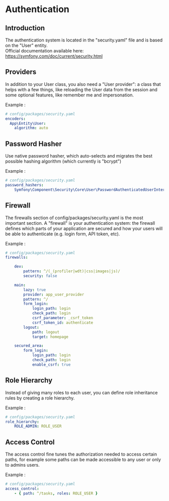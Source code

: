 # Authentication

## Introduction

The authentication system is located in the "security.yaml" file and is based on the "User" entity.<br>
Official documentation available here: https://symfony.com/doc/current/security.html <br>

## Providers

In addition to your User class, you also need a "User provider": a class that helps with a few things, like reloading
the User data from the session and some optional features, like remember me and impersonation. <br>

Example : <br>

```yaml
# config/packages/security.yaml
encoders:
  App\Entity\User:
    algorithm: auto
```

## Password Hasher

Use native password hasher, which auto-selects and migrates the best possible hashing algorithm (which currently is "bcrypt")<br>

Example : <br>

```yaml
# config/packages/security.yaml
password_hashers:
    Symfony\Component\Security\Core\User\PasswordAuthenticatedUserInterface: 'auto'
```

## Firewall

The firewalls section of config/packages/security.yaml is the most important section. A "firewall" is your authentication system: the firewall
defines which parts of your application are secured and how your users will be able to authenticate (e.g. login form, API token, etc). <br>

Example : <br>

```yaml
# config/packages/security.yaml
firewalls:

    dev:
        pattern: ^/(_(profiler|wdt)|css|images|js)/
        security: false

    main:
        lazy: true
        provider: app_user_provider
        pattern: ^/
        form_login:
            login_path: login
            check_path: login
            csrf_parameter: _csrf_token
            csrf_token_id: authenticate
        logout:
            path: logout
            target: homepage

    secured_area:
        form_login:
            login_path: login
            check_path: login
            enable_csrf: true
```

## Role Hierarchy

Instead of giving many roles to each user, you can define role inheritance rules by creating a role hierarchy.<br>

Example : <br>

```yaml
# config/packages/security.yaml
role_hierarchy:
    ROLE_ADMIN: ROLE_USER
```

## Access Control

The access control fine tunes the authorization needed to access certain paths, for example some paths can be made accessible to any user or only to admins users.<br>

Example : <br>

```yaml
# config/packages/security.yaml
access_control:
    - { path: ^/tasks, roles: ROLE_USER }
```
